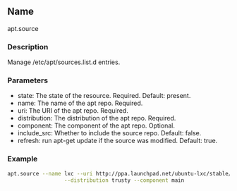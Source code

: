 ## Name

apt.source

### Description

Manage /etc/apt/sources.list.d entries.

### Parameters

* state: The state of the resource. Required. Default: present.
* name: The name of the apt repo. Required.
* uri: The URI of the apt repo. Required.
* distribution: The distribution of the apt repo. Required.
* component: The component of the apt repo. Optional.
* include_src: Whether to include the source repo. Default: false.
* refresh: run apt-get update if the source was modified. Default: true.

### Example

```bash
apt.source --name lxc --uri http://ppa.launchpad.net/ubuntu-lxc/stable/ubuntu \
                  --distribution trusty --component main
```

